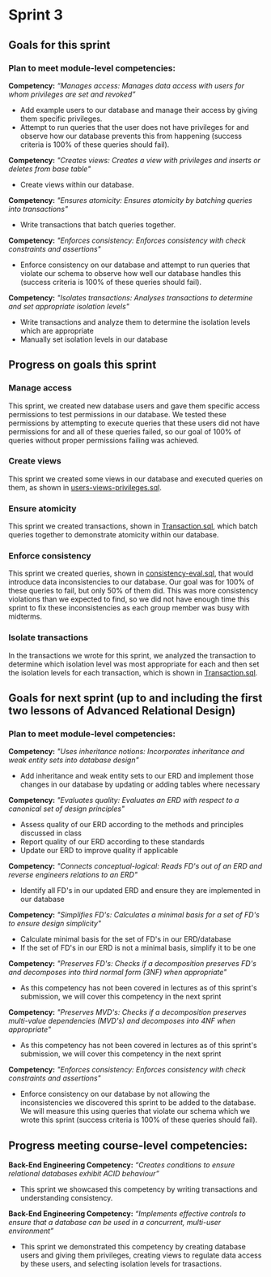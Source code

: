 # Sprint 3
## Goals for this sprint
### Plan to meet module-level competencies:
**Competency:** *“Manages access: Manages data access with users for whom privileges are set and revoked”* <br>
* Add example users to our database and manage their access by giving them specific privileges.
* Attempt to run queries that the user does not have privileges for and observe how our database prevents this from happening (success criteria is 100% of these queries should fail).

**Competency:** *"Creates views: Creates a view with privileges and inserts or deletes from base table"* <br>
* Create views within our database.

**Competency:** *"Ensures atomicity: Ensures atomicity by batching queries into transactions"* <br>
* Write transactions that batch queries together.

**Competency:** *"Enforces consistency: Enforces consistency with check constraints and assertions"* <br>
* Enforce consistency on our database and attempt to run queries that violate our schema to observe how well our database handles this (success criteria is 100% of these queries should fail).

**Competency:** *"Isolates transactions: Analyses transactions to determine and set appropriate isolation levels"* <br>
* Write transactions and analyze them to determine the isolation levels which are appropriate
* Manually set isolation levels in our database

## Progress on goals this sprint
### Manage access
This sprint, we created new database users and gave them specific access permissions to test permissions in our database. We tested these permissions by attempting to execute queries that these users did not have permissions for and all of these queries failed, so our goal of 100% of queries without proper permissions failing was achieved.

### Create views
This sprint we created some views in our database and executed queries on them, as shown in [users-views-privileges.sql](https://github.com/macsyd/csc370-database-project/blob/main/project-deliverables/sprint-3/user-views-privileges.sql).

### Ensure atomicity
This sprint we created transactions, shown in [Transaction.sql](https://github.com/macsyd/csc370-database-project/blob/main/project-deliverables/sprint-3/Transaction.sql), which batch queries together to demonstrate atomicity within our database.

### Enforce consistency
This sprint we created queries, shown in [consistency-eval.sql](https://github.com/macsyd/csc370-database-project/blob/main/project-deliverables/sprint-3/consistency-eval.sql), that would introduce data inconsistencies to our database. Our goal was for 100% of these queries to fail, but only 50% of them did. This was more consistency violations than we expected to find, so we did not have enough time this sprint to fix these inconsistencies as each group member was busy with midterms.

### Isolate transactions
In the transactions we wrote for this sprint, we analyzed the transaction to determine which isolation level was most appropriate for each and then set the isolation levels for each transaction, which is shown in [Transaction.sql](https://github.com/macsyd/csc370-database-project/blob/main/project-deliverables/sprint-3/Transaction.sql).

## Goals for next sprint (up to and including the first two lessons of Advanced Relational Design)
### Plan to meet module-level competencies:
**Competency:** *"Uses inheritance notions: Incorporates inheritance and weak entity sets into database design"* <br>
* Add inheritance and weak entity sets to our ERD and implement those changes in our database by updating or adding tables where necessary

**Competency:** *"Evaluates quality: Evaluates an ERD with respect to a canonical set of design principles"* <br>
* Assess quality of our ERD according to the methods and principles discussed in class
* Report quality of our ERD according to these standards
* Update our ERD to improve quality if applicable

**Competency:** *"Connects conceptual-logical: Reads FD's out of an ERD and reverse engineers relations to an ERD"* <br>
* Identify all FD's in our updated ERD and ensure they are implemented in our database

**Competency:** *"Simplifies FD's: Calculates a minimal basis for a set of FD's to ensure design simplicity"* <br>
* Calculate minimal basis for the set of FD's in our ERD/database
* If the set of FD's in our ERD is not a minimal basis, simplify it to be one

**Competency:** *"Preserves FD's: Checks if a decomposition preserves FD's and decomposes into third normal form (3NF) when appropriate"* <br>
* As this competency has not been covered in lectures as of this sprint's submission, we will cover this competency in the next sprint

**Competency:** *"Preserves MVD's: Checks if a decomposition preserves multi-value dependencies (MVD's) and decomposes into 4NF when appropriate"* <br>
* As this competency has not been covered in lectures as of this sprint's submission, we will cover this competency in the next sprint

**Competency:** *"Enforces consistency: Enforces consistency with check constraints and assertions"* <br>
* Enforce consistency on our database by not allowing the inconsistencies we discovered this sprint to be added to the database. We will measure this using queries that violate our schema which we wrote this sprint (success criteria is 100% of these queries should fail).

## Progress meeting course-level competencies:
**Back-End Engineering Competency:** *“Creates conditions to ensure relational databases exhibit ACID behaviour”* <br>
* This sprint we showcased this competency by writing transactions and understanding consistency.

**Back-End Engineering Competency:** *“Implements effective controls to ensure that a database can be used in a concurrent, multi-user environment”* <br>
* This sprint we demonstrated this competency by creating database users and giving them privileges, creating views to regulate data access by these users, and selecting isolation levels for trasactions.
